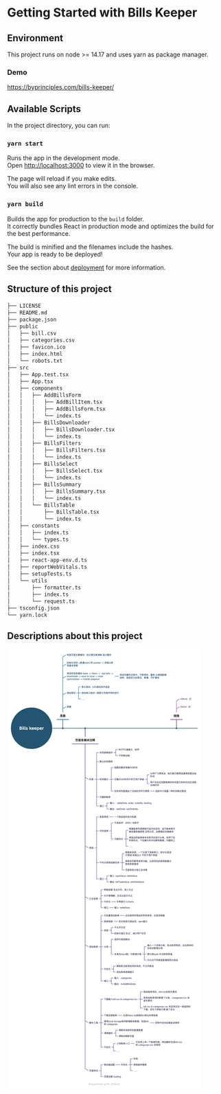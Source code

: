 # Getting Started with Bills Keeper

## Environment

This project runs on node >= 14.17 and uses yarn as package manager. 

### Demo
https://byprinciples.com/bills-keeper/

## Available Scripts

In the project directory, you can run:

### `yarn start`

Runs the app in the development mode.\
Open [http://localhost:3000](http://localhost:3000) to view it in the browser.

The page will reload if you make edits.\
You will also see any lint errors in the console.

### `yarn build`

Builds the app for production to the `build` folder.\
It correctly bundles React in production mode and optimizes the build for the best performance.

The build is minified and the filenames include the hashes.\
Your app is ready to be deployed!

See the section about [deployment](https://facebook.github.io/create-react-app/docs/deployment) for more information.

## Structure of this project
```
├── LICENSE
├── README.md
├── package.json
├── public
│   ├── bill.csv
│   ├── categories.csv
│   ├── favicon.ico
│   ├── index.html
│   └── robots.txt
├── src
│   ├── App.test.tsx
│   ├── App.tsx
│   ├── components
│   │   ├── AddBillsForm
│   │   │   ├── AddBillItem.tsx
│   │   │   ├── AddBillsForm.tsx
│   │   │   └── index.ts
│   │   ├── BillsDownloader
│   │   │   ├── BillsDownloader.tsx
│   │   │   └── index.ts
│   │   ├── BillsFilters
│   │   │   ├── BillsFilters.tsx
│   │   │   └── index.ts
│   │   ├── BillsSelect
│   │   │   ├── BillsSelect.tsx
│   │   │   └── index.ts
│   │   ├── BillsSummary
│   │   │   ├── BillsSummary.tsx
│   │   │   └── index.ts
│   │   └── BillsTable
│   │       ├── BillsTable.tsx
│   │       └── index.ts
│   ├── constants
│   │   ├── index.ts
│   │   └── types.ts
│   ├── index.css
│   ├── index.tsx
│   ├── react-app-env.d.ts
│   ├── reportWebVitals.ts
│   ├── setupTests.ts
│   └── utils
│       ├── formatter.ts
│       ├── index.ts
│       └── request.ts
├── tsconfig.json
└── yarn.lock
```

## Descriptions about this project

![avatar](./docs/Bills%20keeper.png)